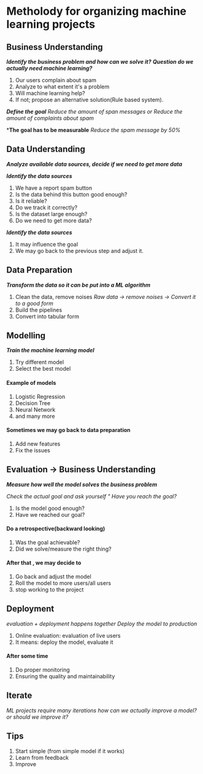 # Metholody for organizing machine learning projects


## Business Understanding

***Identify the business problem and how can we solve it?***
***Question do we actually need machine learning?***

1. Our users complain about spam
2. Analyze to what extent it's a problem
3. Will machine learning help?
4. If not; propose an alternative solution(Rule based system).

***Define the goal***
_Reduce the amount of span messages or_
_Reduce the amount of complaints about spam_

***The goal has to be measurable**
_Reduce the spam message by 50%_

## Data Understanding

***Analyze available data sources, decide if we need to get more data***

***Identify the data sources***

1. We have a report spam button
2. Is the data behind this button good enough?
3. Is it reliable?
4. Do we track it correctly?
5. Is the dataset large enough?
6. Do we need to get more data?


***Identify the data sources***
1. It may influence the goal
2. We may go back to the previous step and adjust it.


## Data Preparation

***Transform the data so it can be put into a ML algorithm***


1. Clean the data, remove noises
_Raw data -> remove noises -> Convert it to a good form_
2. Build the pipelines
3. Convert into tabular form

## Modelling

***Train the machine learning model***

1. Try different model
2. Select the best model

#### Example of models

1. Logistic Regression
2. Decision Tree
3. Neural Network
4. and many more

#### Sometimes we may go back to data preparation

1. Add new features
2. Fix the issues

## Evaluation -> Business Understanding

***Measure how well the model solves the business problem***

_Check the actual goal and ask yourself " Have you reach the goal?_

1. Is the model good enough?
2. Have we reached our goal?

#### Do a retrospective(backward looking)

1. Was the goal achievable?
2. Did we solve/measure the right thing?

#### After that , we may decide to

1. Go back and adjust the model
2. Roll the model to more users/all users
3. stop working to the project

## Deployment

_evaluation + deployment happens together_
_Deploy the model to production_

1. Online evaluation: evaluation of live users
2. It means: deploy the model, evaluate it

#### After some time
1. Do proper monitoring
2. Ensuring the quality and maintainability


## Iterate

_ML projects require many iterations_
_how can we actually improve a model? or should we improve it?_

## Tips

1. Start simple (from simple model if it works)
2. Learn from feedback
3. Improve
